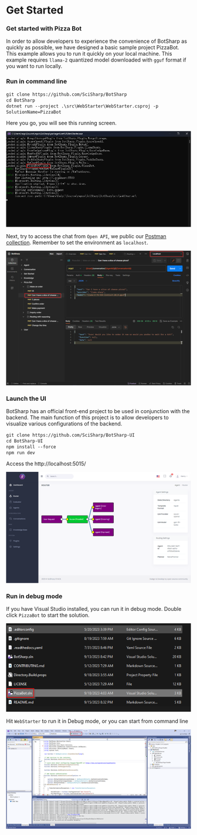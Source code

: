 # Get Started

### Get started with Pizza Bot

In order to allow developers to experience the convenience of BotSharp as quickly as possible, we have designed a basic sample project PizzaBot. This example allows you to run it quickly on your local machine. This example requires `llama-2` quantized model downloaded with `gguf` format if you want to run locally.

### Run in command line

```console
git clone https://github.com/SciSharp/BotSharp
cd BotSharp
dotnet run --project .\src\WebStarter\WebStarter.csproj -p SolutionName=PizzaBot
```

Here you go, you will see this running screen.

![Pizza Bot Starter](assets/PizzaBotSample3.png)

Next, try to access the chat from `Open API`, we public our [Postman collection](https://www.postman.com/orange-flare-634868/workspace/botsharp/collection/1346299-d1a31c49-825d-4449-bdc8-936c66ff6bfd). Remember to set the environment as `localhost`.

![Pizza Bot Starter](assets/PizzaBotSample4.png)

### Launch the UI

BotSharp has an official front-end project to be used in conjunction with the backend. The main function of this project is to allow developers to visualize various configurations of the backend.

```console
git clone https://github.com/SciSharp/BotSharp-UI
cd BotSharp-UI
npm install --force
npm run dev
```

Access the http://localhost:5015/

![BotSharp UI Router](assets/BotSharp-UI-Router.png)

### Run in debug mode

If you have Visual Studio installed, you can run it in debug mode.
Double click `PizzaBot` to start the solution.

![Pizza Bot](assets/PizzaBotSample1.png)

Hit `WebStarter` to run it in Debug mode, or you can start from command line 

![Pizza Bot Starter](assets/PizzaBotSample2.png)